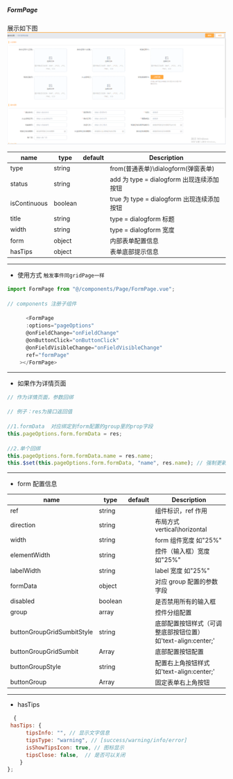 ##### FormPage

展示如下图
![formPage](../image/formPageImage.png)

| name         | type    | default | Description                                |
| ------------ | ------- | ------- | ------------------------------------------ |
| type         | string  |         | from(普通表单)\dialogform(弹窗表单)        |
| status       | string  |         | add 为 type = dialogform 出现连续添加按钮  |
| isContinuous | boolean |         | true 为 type = dialogform 出现连续添加按钮 |
| title        | string  |         | type = dialogform 标题                     |
| width        | string  |         | type = dialogform 宽度                     |
| form         | object  |         | 内部表单配置信息                           |
| hasTips      | object  |         | 表单底部提示信息                           |

---

- 使用方式 `触发事件同gridPage一样`

```javascript
import FormPage from "@/components/Page/FormPage.vue";

// components 注册子组件

      <FormPage
      :options="pageOptions"
      @onFieldChange="onFieldChange"
      @onButtonClick="onButtonClick"
      @onFieldVisibleChange="onFieldVisibleChange"
      ref="formPage"
    ></FormPage>
```

---

- 如果作为详情页面

```javascript
// 作为详情页面，参数回绑

// 例子：res为接口返回值

//1.formData  对应绑定到form配置的group里的prop字段
this.pageOptions.form.formData = res;

//2.单个回绑
this.pageOptions.form.formData.name = res.name;
this.$set(this.pageOptions.form.formData, "name", res.name); // 强制更新
```

---

- form 配置信息

| name                       | type    | default | Description                                                   |
| -------------------------- | ------- | ------- | ------------------------------------------------------------- |
| ref                        | string  |         | 组件标识，ref 作用                                            |
| direction                  | string  |         | 布局方式 vertical\horizontal                                  |
| width                      | string  |         | form 组件宽度 如"25%"                                         |
| elementWidth               | string  |         | 控件（输入框）宽度 如"25%"                                    |
| labelWidth                 | string  |         | label 宽度 如"25%"                                            |
| formData                   | object  |         | 对应 group 配置的参数字段                                     |
| disabled                   | boolean |         | 是否禁用所有的输入框                                          |
| group                      | array   |         | 控件分组配置                                                  |
| buttonGroupGridSumbitStyle | string  |         | 底部配置按钮样式（可调整底部按钮位置） 如'text-align:center;' |
| buttonGroupGridSumbit      | Array   |         | 底部配置按钮配置                                              |
| buttonGroupStyle           | string  |         | 配置右上角按钮样式 如'text-align:center;'                     |
| buttonGroup                | Array   |         | 固定表单右上角按钮                                            |

---

- hasTips

```javascript
  {
 hasTips: {
      tipsInfo: "", // 显示文字信息
      tipsType: "warning", // [success/warning/info/error]
      isShowTipsIcon: true, // 图标显示
      tipsClose: false,  // 是否可以关闭
    }
};
```
